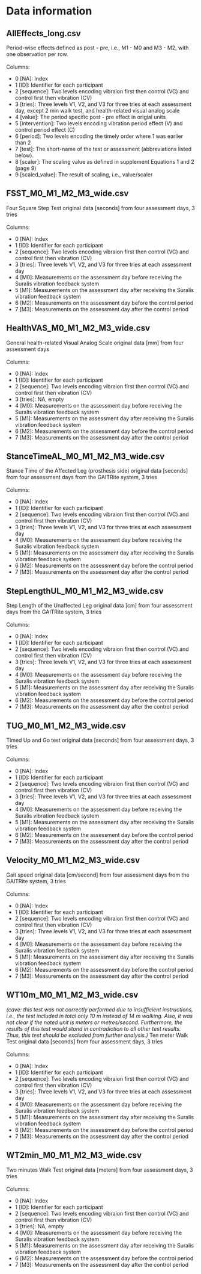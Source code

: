 # Data information

## AllEffects_long.csv
Period-wise effects defined as post - pre, i.e., M1 - M0 and M3 - M2, with one observation per row.<br><br>
Columns:
- 0 [NA]: Index
- 1 [ID]: Identifier for each participant
- 2 [sequence]: Two levels encoding vibraion first then control (VC) and control first then vibration (CV)
- 3 [tries]: Three levels V1, V2, and V3 for three tries at each assessment day, except 2 min walk test, and health-related visual analog scale
- 4 [value]: The period specific post - pre effect in origial units
- 5 [intervention]: Two levels encoding vibration period effect (V) and control period effect (C)
- 6 [period]: Two levels encoding the timely order where 1 was earlier than 2
- 7 [test]: The short-name of the test or assessment (abbreviations listed below).
- 8 [scaler]: The scaling value as defined in supplement Equations 1 and 2 (page 9)
- 9 [scaled_value]: The result of scaling, i.e., value/scaler

## FSST_M0_M1_M2_M3_wide.csv
Four Square Step Test original data [seconds] from four assessment days, 3 tries<br><br>
Columns:
- 0 [NA]: Index
- 1 [ID]: Identifier for each participant
- 2 [sequence]: Two levels encoding vibraion first then control (VC) and control first then vibration (CV)
- 3 [tries]: Three levels V1, V2, and V3 for three tries at each assessment day
- 4 [M0]: Measurements on the assessment day before receiving the Suralis vibration feedback system
- 5 [M1]: Measurements on the assessment day after receiving the Suralis vibration feedback system
- 6 [M2]: Measurements on the assessment day before the control period
- 7 [M3]: Measurements on the assessment day after the control period

## HealthVAS_M0_M1_M2_M3_wide.csv
General health-related Visual Analog Scale original data [mm] from four assessment days<br><br>
Columns:
- 0 [NA]: Index
- 1 [ID]: Identifier for each participant
- 2 [sequence]: Two levels encoding vibraion first then control (VC) and control first then vibration (CV)
- 3 [tries]: NA, empty
- 4 [M0]: Measurements on the assessment day before receiving the Suralis vibration feedback system
- 5 [M1]: Measurements on the assessment day after receiving the Suralis vibration feedback system
- 6 [M2]: Measurements on the assessment day before the control period
- 7 [M3]: Measurements on the assessment day after the control period

## StanceTimeAL_M0_M1_M2_M3_wide.csv
Stance Time of the Affected Leg (prosthesis side) original data [seconds] from four assessment days from the GAITRite system, 3 tries<br><br>
Columns:
- 0 [NA]: Index
- 1 [ID]: Identifier for each participant
- 2 [sequence]: Two levels encoding vibraion first then control (VC) and control first then vibration (CV)
- 3 [tries]: Three levels V1, V2, and V3 for three tries at each assessment day
- 4 [M0]: Measurements on the assessment day before receiving the Suralis vibration feedback system
- 5 [M1]: Measurements on the assessment day after receiving the Suralis vibration feedback system
- 6 [M2]: Measurements on the assessment day before the control period
- 7 [M3]: Measurements on the assessment day after the control period

## StepLengthUL_M0_M1_M2_M3_wide.csv
Step Length of the Unaffected Leg original data [cm] from four assessment days from the GAITRite system, 3 tries<br><br>
Columns:
- 0 [NA]: Index
- 1 [ID]: Identifier for each participant
- 2 [sequence]: Two levels encoding vibraion first then control (VC) and control first then vibration (CV)
- 3 [tries]: Three levels V1, V2, and V3 for three tries at each assessment day
- 4 [M0]: Measurements on the assessment day before receiving the Suralis vibration feedback system
- 5 [M1]: Measurements on the assessment day after receiving the Suralis vibration feedback system
- 6 [M2]: Measurements on the assessment day before the control period
- 7 [M3]: Measurements on the assessment day after the control period

## TUG_M0_M1_M2_M3_wide.csv
Timed Up and Go test original data [seconds] from four assessment days, 3 tries<br><br>
Columns:
- 0 [NA]: Index
- 1 [ID]: Identifier for each participant
- 2 [sequence]: Two levels encoding vibraion first then control (VC) and control first then vibration (CV)
- 3 [tries]: Three levels V1, V2, and V3 for three tries at each assessment day
- 4 [M0]: Measurements on the assessment day before receiving the Suralis vibration feedback system
- 5 [M1]: Measurements on the assessment day after receiving the Suralis vibration feedback system
- 6 [M2]: Measurements on the assessment day before the control period
- 7 [M3]: Measurements on the assessment day after the control period

## Velocity_M0_M1_M2_M3_wide.csv
Gait speed original data  [cm/second] from four assessment days from the GAITRite system, 3 tries<br><br>
Columns:
- 0 [NA]: Index
- 1 [ID]: Identifier for each participant
- 2 [sequence]: Two levels encoding vibraion first then control (VC) and control first then vibration (CV)
- 3 [tries]: Three levels V1, V2, and V3 for three tries at each assessment day
- 4 [M0]: Measurements on the assessment day before receiving the Suralis vibration feedback system
- 5 [M1]: Measurements on the assessment day after receiving the Suralis vibration feedback system
- 6 [M2]: Measurements on the assessment day before the control period
- 7 [M3]: Measurements on the assessment day after the control period

## WT10m_M0_M1_M2_M3_wide.csv
*(cave: this test was not correctly performed due to insufficient instructions, i.e., the test included in total only 10 m instead of 14 m walking. Also, it was not clear if the noted unit is meters or metres/second. Furthermore, the results of this test would stand in contradiction to all other test results. Thus, this test should be excluded from further analysis.)*
Ten meter Walk Test original data [seconds] from four assessment days, 3 tries<br><br>
Columns:
- 0 [NA]: Index
- 1 [ID]: Identifier for each participant
- 2 [sequence]: Two levels encoding vibraion first then control (VC) and control first then vibration (CV)
- 3 [tries]: Three levels V1, V2, and V3 for three tries at each assessment day
- 4 [M0]: Measurements on the assessment day before receiving the Suralis vibration feedback system
- 5 [M1]: Measurements on the assessment day after receiving the Suralis vibration feedback system
- 6 [M2]: Measurements on the assessment day before the control period
- 7 [M3]: Measurements on the assessment day after the control period

## WT2min_M0_M1_M2_M3_wide.csv
Two minutes Walk Test original data [meters] from four assessment days, 3 tries<br><br>
Columns:
- 0 [NA]: Index
- 1 [ID]: Identifier for each participant
- 2 [sequence]: Two levels encoding vibraion first then control (VC) and control first then vibration (CV)
- 3 [tries]: NA, empty
- 4 [M0]: Measurements on the assessment day before receiving the Suralis vibration feedback system
- 5 [M1]: Measurements on the assessment day after receiving the Suralis vibration feedback system
- 6 [M2]: Measurements on the assessment day before the control period
- 7 [M3]: Measurements on the assessment day after the control period
